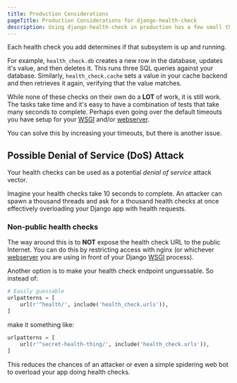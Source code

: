 ```yaml
---
title: Production Considerations
pageTitle: Production Considerations for django-health-check
description: Using django-health-check in production has a few small things to consider.
---
```


Each health check you add determines if that subsystem is up and running.

For example, `health_check.db` creates a new row in the database,
updates it's value, and then deletes it. This runs three SQL queries
against your database. Similarly, `health_check.cache` sets a value in your
cache backend and then retrieves it again, verifying that the value matches.

While none of these checks on their own do a **LOT** of work, it is still work.
The tasks take time and it's easy to have a combination of tests that take
many seconds to complete.  Perhaps even going over the default timeouts you
have setup for your [WSGI](https://wsgi.readthedocs.io/en/latest/what.html) and/or [webserver](https://www.digitalocean.com/community/conceptual-articles/introduction-to-web-servers).

You can solve this by increasing your timeouts, but there is another
issue.

## Possible Denial of Service (DoS) Attack

Your health checks can be used as a potential *denial of service* attack
vector.

Imagine your health checks take 10 seconds to complete.
An attacker can spawn a thousand threads and ask for a thousand health checks at
once effectively overloading your Django app with health requests.

### Non-public health checks

The way around this is to **NOT** expose the health check URL
to the public Internet.  You can do this by restricting access with
nginx (or whichever [webserver](https://www.digitalocean.com/community/conceptual-articles/introduction-to-web-servers) you are using in front of your Django [WSGI](https://wsgi.readthedocs.io/en/latest/what.html) process).

Another option is to make your health check endpoint unguessable.  So
instead of:

```python
# Easily guessable
urlpatterns = [
    url(r'^health/', include('health_check.urls')),
]
```

make it something like:

```python
urlpatterns = [
    url(r'^secret-health-thing/', include('health_check.urls')),
]
```

This reduces the chances of an attacker or even a simple spidering web bot
to overload your app doing health checks.
